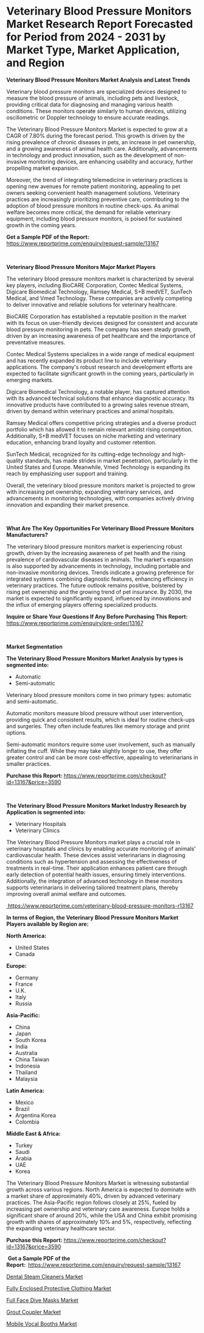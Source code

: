 <p><h1>Veterinary Blood Pressure Monitors Market Research Report Forecasted for Period from 2024 -  2031 by Market Type, Market Application, and Region</h1></p><p><strong>Veterinary Blood Pressure Monitors Market Analysis and Latest Trends</strong></p>
<p><p>Veterinary blood pressure monitors are specialized devices designed to measure the blood pressure of animals, including pets and livestock, providing critical data for diagnosing and managing various health conditions. These monitors operate similarly to human devices, utilizing oscillometric or Doppler technology to ensure accurate readings.</p><p>The Veterinary Blood Pressure Monitors Market is expected to grow at a CAGR of 7.80% during the forecast period. This growth is driven by the rising prevalence of chronic diseases in pets, an increase in pet ownership, and a growing awareness of animal health care. Additionally, advancements in technology and product innovation, such as the development of non-invasive monitoring devices, are enhancing usability and accuracy, further propelling market expansion.</p><p>Moreover, the trend of integrating telemedicine in veterinary practices is opening new avenues for remote patient monitoring, appealing to pet owners seeking convenient health management solutions. Veterinary practices are increasingly prioritizing preventive care, contributing to the adoption of blood pressure monitors in routine check-ups. As animal welfare becomes more critical, the demand for reliable veterinary equipment, including blood pressure monitors, is poised for sustained growth in the coming years.</p></p>
<p><strong>Get a Sample PDF of the Report:&nbsp;</strong> <a href="https://www.reportprime.com/enquiry/request-sample/13167">https://www.reportprime.com/enquiry/request-sample/13167</a></p>
<p>&nbsp;</p>
<p><strong>Veterinary Blood Pressure Monitors Major Market Players</strong></p>
<p><p>The veterinary blood pressure monitors market is characterized by several key players, including BioCARE Corporation, Contec Medical Systems, Digicare Biomedical Technology, Ramsey Medical, S+B medVET, SunTech Medical, and Vmed Technology. These companies are actively competing to deliver innovative and reliable solutions for veterinary healthcare.</p><p>BioCARE Corporation has established a reputable position in the market with its focus on user-friendly devices designed for consistent and accurate blood pressure monitoring in pets. The company has seen steady growth, driven by an increasing awareness of pet healthcare and the importance of preventative measures.</p><p>Contec Medical Systems specializes in a wide range of medical equipment and has recently expanded its product line to include veterinary applications. The company's robust research and development efforts are expected to facilitate significant growth in the coming years, particularly in emerging markets.</p><p>Digicare Biomedical Technology, a notable player, has captured attention with its advanced technical solutions that enhance diagnostic accuracy. Its innovative products have contributed to a growing sales revenue stream, driven by demand within veterinary practices and animal hospitals.</p><p>Ramsey Medical offers competitive pricing strategies and a diverse product portfolio which has allowed it to remain relevant amidst rising competition. Additionally, S+B medVET focuses on niche marketing and veterinary education, enhancing brand loyalty and customer retention.</p><p>SunTech Medical, recognized for its cutting-edge technology and high-quality standards, has made strides in market penetration, particularly in the United States and Europe. Meanwhile, Vmed Technology is expanding its reach by emphasizing user support and training.</p><p>Overall, the veterinary blood pressure monitors market is projected to grow with increasing pet ownership, expanding veterinary services, and advancements in monitoring technologies, with companies actively driving innovation and expanding their market presence.</p></p>
<p>&nbsp;</p>
<p><strong>What Are The Key Opportunities For Veterinary Blood Pressure Monitors Manufacturers?</strong></p>
<p><p>The veterinary blood pressure monitors market is experiencing robust growth, driven by the increasing awareness of pet health and the rising prevalence of cardiovascular diseases in animals. The market's expansion is also supported by advancements in technology, including portable and non-invasive monitoring devices. Trends indicate a growing preference for integrated systems combining diagnostic features, enhancing efficiency in veterinary practices. The future outlook remains positive, bolstered by rising pet ownership and the growing trend of pet insurance. By 2030, the market is expected to significantly expand, influenced by innovations and the influx of emerging players offering specialized products.</p></p>
<p><strong>Inquire or Share Your Questions If Any Before Purchasing This Report:</strong> <a href="https://www.reportprime.com/enquiry/pre-order/13167">https://www.reportprime.com/enquiry/pre-order/13167</a></p>
<p>&nbsp;</p>
<p><strong>Market Segmentation</strong></p>
<p><strong>The Veterinary Blood Pressure Monitors Market Analysis by types is segmented into:</strong></p>
<p><ul><li>Automatic</li><li>Semi-automatic</li></ul></p>
<p><p>Veterinary blood pressure monitors come in two primary types: automatic and semi-automatic. </p><p>Automatic monitors measure blood pressure without user intervention, providing quick and consistent results, which is ideal for routine check-ups and surgeries. They often include features like memory storage and print options. </p><p>Semi-automatic monitors require some user involvement, such as manually inflating the cuff. While they may take slightly longer to use, they offer greater control and can be more cost-effective, appealing to veterinarians in smaller practices.</p></p>
<p><strong>Purchase this Report:&nbsp;</strong><a href="https://www.reportprime.com/checkout?id=13167&price=3590">https://www.reportprime.com/checkout?id=13167&price=3590</a></p>
<p>&nbsp;</p>
<p><strong>The Veterinary Blood Pressure Monitors Market Industry Research by Application is segmented into:</strong></p>
<p><ul><li>Veterinary Hospitals</li><li>Veterinary Clinics</li></ul></p>
<p><p>The Veterinary Blood Pressure Monitors market plays a crucial role in veterinary hospitals and clinics by enabling accurate monitoring of animals' cardiovascular health. These devices assist veterinarians in diagnosing conditions such as hypertension and assessing the effectiveness of treatments in real-time. Their application enhances patient care through early detection of potential health issues, ensuring timely interventions. Additionally, the integration of advanced technology in these monitors supports veterinarians in delivering tailored treatment plans, thereby improving overall animal welfare and outcomes.</p></p>
<p><a href="https://www.reportprime.com/veterinary-blood-pressure-monitors-r13167">&nbsp;https://www.reportprime.com/veterinary-blood-pressure-monitors-r13167</a></p>
<p><strong>In terms of Region, the Veterinary Blood Pressure Monitors Market Players available by Region are:</strong></p>
<p>
    <p> <strong> North America: </strong>
        <ul>
            <li>United States</li>
            <li>Canada</li>
        </ul>
        </p> 
    <p> <strong> Europe: </strong>
        <ul>
            <li>Germany</li>
            <li>France</li>
            <li>U.K.</li>
            <li>Italy</li>
            <li>Russia</li>
        </ul>
        </p> 
    <p> <strong> Asia-Pacific: </strong>
        <ul>
            <li>China</li>
            <li>Japan</li>
            <li>South Korea</li>
            <li>India</li>
            <li>Australia</li>
            <li>China Taiwan</li>
            <li>Indonesia</li>
            <li>Thailand</li>
            <li>Malaysia</li>
        </ul>
        </p> 
    <p> <strong> Latin America: </strong>
        <ul>
            <li>Mexico</li>
            <li>Brazil</li>
            <li>Argentina Korea</li>
            <li>Colombia</li>
        </ul>
        </p> 
    <p> <strong> Middle East & Africa: </strong>
        <ul>
            <li>Turkey</li>
            <li>Saudi</li>
            <li>Arabia</li>
            <li>UAE</li>
            <li>Korea</li>
        </ul>
    </p>
    </p>
<p><p>The Veterinary Blood Pressure Monitors Market is witnessing substantial growth across various regions. North America is expected to dominate with a market share of approximately 40%, driven by advanced veterinary practices. The Asia-Pacific region follows closely at 25%, fueled by increasing pet ownership and veterinary care awareness. Europe holds a significant share of around 20%, while the USA and China exhibit promising growth with shares of approximately 10% and 5%, respectively, reflecting the expanding veterinary healthcare sector.</p></p>
<p><strong>Purchase this Report: </strong><a href="https://www.reportprime.com/checkout?id=13167&price=3590">https://www.reportprime.com/checkout?id=13167&price=3590</a></p>
<p>&nbsp;<strong>Get a Sample PDF of the Report:&nbsp;&nbsp;</strong><a href="https://www.reportprime.com/enquiry/request-sample/13167">https://www.reportprime.com/enquiry/request-sample/13167</a></p>
<p><strong></strong></p>
<p><p><a href="https://github.com/SamiaHussain82/Market-Research-Report-List-1/blob/main/dental-steam-cleaners-market.md">Dental Steam Cleaners Market</a></p><p><a href="https://medium.com/@perrin7364/how-the-fully-enclosed-protective-clothing-market-is-changing-from-2024-to-2031-2c074bd134e6">Fully Enclosed Protective Clothing Market</a></p><p><a href="https://medium.com/@diengw5_68119/full-face-dive-masks-market-outlook-complete-industry-analysis-2024-to-2031-fd5a1c04cfd4">Full Face Dive Masks Market</a></p><p><a href="https://issuu.com/reportprime-2/docs/grout-coupler-market-size-2030.pptx_9748951dfe15e5">Grout Coupler Market</a></p><p><a href="https://www.linkedin.com/pulse/mobile-vocal-booths-market-overview-regional-outlook-competitive-ixvie?trackingId=NOa%2BzaWSTT2CTW8kBIK9Ew%3D%3D">Mobile Vocal Booths Market</a></p></p>